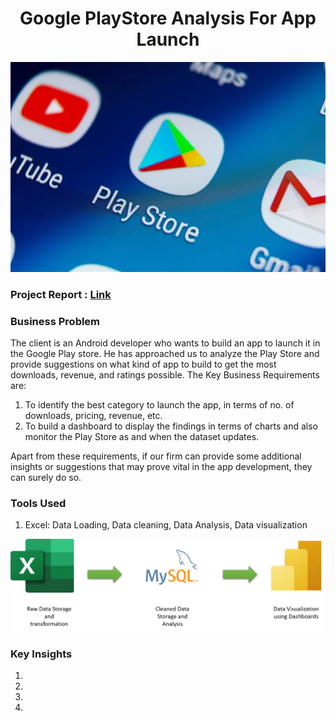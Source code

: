 <h1 align="center">Google PlayStore Analysis For App Launch </h1>


<img width="1000" src="https://github.com/Mangeshgp14/Google-Play-Store-Analysis-for-App-Launch/blob/main/play%20store%20image.jpg" >

<h3>Project Report : <a href="https://docs.google.com/document/d/15R2gVNfvrTDTB8MAAl-fluS0dZMA2ICozahgapz1guE/edit?usp=sharing">Link</a></h3>

<h3>Business Problem</h3>
<p>
The client is an Android developer who wants to build an app to launch it in the Google Play store. 
He has approached us to analyze the Play Store and provide suggestions on what kind of app to build to get the most downloads, revenue, and ratings possible.
The Key Business Requirements are:
<ol>
   <li> To identify the best category to launch the app, in terms of no. of downloads, pricing, revenue, etc.
   </li>
   <li>To build a dashboard to display the findings in terms of charts and also monitor the Play Store as and when the dataset updates.
   </li>
 </ol>
 Apart from these requirements, if our firm can provide some additional insights or suggestions that may prove vital in the app development, they can surely do so.
</p>

<h3>Tools Used</h3>

 <ol>
  <li>
   Excel: Data Loading, Data cleaning, Data Analysis, Data visualization
  </li>
 </ol>
 
<img width="1000" src="https://github.com/Mangeshgp14/Market-Customer-Analysis-for-an-Automotive-Product-Launch/blob/main/data%20pipeline.png" >


<h3>Key Insights</h3>
<ol>
 <li></li>
 <li></li>
 <li></li>
 <li></li>
</ol>
